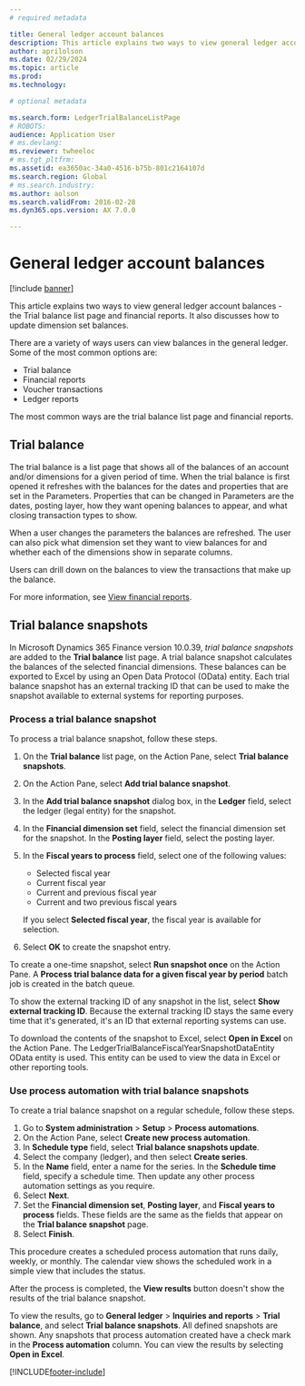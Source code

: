```yaml
---
# required metadata

title: General ledger account balances
description: This article explains two ways to view general ledger account balances -  the Trial balance list page and financial reports. 
author: aprilolson
ms.date: 02/29/2024
ms.topic: article
ms.prod: 
ms.technology: 

# optional metadata

ms.search.form: LedgerTrialBalanceListPage
# ROBOTS: 
audience: Application User
# ms.devlang: 
ms.reviewer: twheeloc
# ms.tgt_pltfrm: 
ms.assetid: ea3650ac-34a0-4516-b75b-801c2164107d
ms.search.region: Global
# ms.search.industry: 
ms.author: aolson
ms.search.validFrom: 2016-02-28
ms.dyn365.ops.version: AX 7.0.0

---
```


# General ledger account balances

[!include [banner](../includes/banner.md)]

This article explains two ways to view general ledger account balances -  the Trial balance list page and financial reports. It also discusses how to update dimension set balances.

There are a variety of ways users can view balances in the general ledger. Some of the most common options are:

-   Trial balance
-   Financial reports
-   Voucher transactions
-   Ledger reports

The most common ways are the trial balance list page and financial reports.

## Trial balance
The trial balance is a list page that shows all of the balances of an account and/or dimensions for a given period of time. When the trial balance is first opened it refreshes with the balances for the dates and properties that are set in the Parameters. Properties that can be changed in Parameters are the dates, posting layer, how they want opening balances to appear, and what closing transaction types to show. 

When a user changes the parameters the balances are refreshed. The user can also pick what dimension set they want to view balances for and whether each of the dimensions show in separate columns. 

Users can drill down on the balances to view the transactions that make up the balance.

For more information, see [View financial reports](view-financial-reports.md).

## Trial balance snapshots

In Microsoft Dynamics 365 Finance version 10.0.39, *trial balance snapshots* are added to the **Trial balance** list page. A trial balance snapshot calculates the balances of the selected financial dimensions. These balances can be exported to Excel by using an Open Data Protocol (OData) entity. Each trial balance snapshot has an external tracking ID that can be used to make the snapshot available to external systems for reporting purposes.

### Process a trial balance snapshot

To process a trial balance snapshot, follow these steps.

1. On the **Trial balance** list page, on the Action Pane, select **Trial balance snapshots**.
2. On the Action Pane, select **Add trial balance snapshot**.
3. In the **Add trial balance snapshot** dialog box, in the **Ledger** field, select the ledger (legal entity) for the snapshot.
4. In the **Financial dimension set** field, select the financial dimension set for the snapshot. In the **Posting layer** field, select the posting layer.
5. In the **Fiscal years to process** field, select one of the following values:

    - Selected fiscal year
    - Current fiscal year
    - Current and previous fiscal year
    - Current and two previous fiscal years

    If you select **Selected fiscal year**, the fiscal year is available for selection.

6. Select **OK** to create the snapshot entry.

To create a one-time snapshot, select **Run snapshot once** on the Action Pane. A **Process trial balance data for a given fiscal year by period** batch job is created in the batch queue.

To show the external tracking ID of any snapshot in the list, select **Show external tracking ID**. Because the external tracking ID stays the same every time that it's generated, it's an ID that external reporting systems can use.

To download the contents of the snapshot to Excel, select **Open in Excel** on the Action Pane. The LedgerTrialBalanceFiscalYearSnapshotDataEntity OData entity is used. This entity can be used to view the data in Excel or other reporting tools.

### Use process automation with trial balance snapshots

To create a trial balance snapshot on a regular schedule, follow these steps.

1. Go to **System administration** \> **Setup** \> **Process automations**.
2. On the Action Pane, select **Create new process automation**.
3. In **Schedule type** field, select **Trial balance snapshots update**.
4. Select the company (ledger), and then select **Create series**.
5. In the **Name** field, enter a name for the series. In the **Schedule time** field, specify a schedule time. Then update any other process automation settings as you require.
6. Select **Next**.
7. Set the **Financial dimension set**, **Posting layer**, and **Fiscal years to process** fields. These fields are the same as the fields that appear on the **Trial balance snapshot** page.
8. Select **Finish**.

This procedure creates a scheduled process automation that runs daily, weekly, or monthly. The calendar view shows the scheduled work in a simple view that includes the status.

After the process is completed, the **View results** button doesn't show the results of the trial balance snapshot.

To view the results, go to **General ledger** \> **Inquiries and reports** \> **Trial balance**, and select **Trial balance snapshots**. All defined snapshots are shown. Any snapshots that process automation created have a check mark in the **Process automation** column. You can view the results by selecting **Open in Excel**.

[!INCLUDE[footer-include](../../includes/footer-banner.md)]
